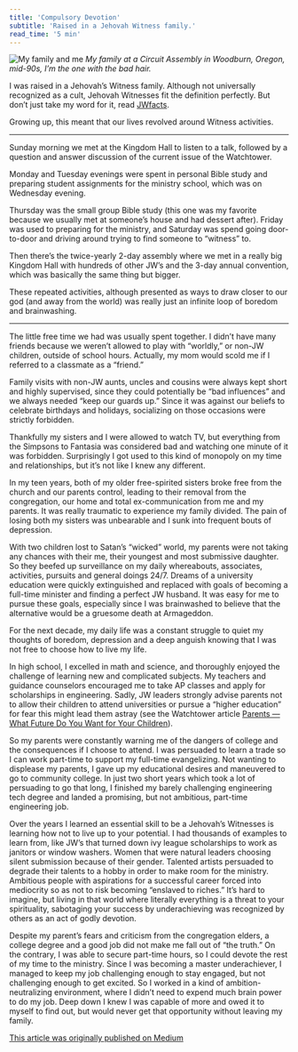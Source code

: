 ```yaml
---
title: 'Compulsory Devotion'
subtitle: 'Raised in a Jehovah Witness family.'
read_time: '5 min'
---
```


![My family and me](/family-at-woodburn.png=700x560)
_My family at a Circuit Assembly in Woodburn, Oregon, mid-90s, I’m the one with the bad hair._

I was raised in a Jehovah’s Witness family. Although not universally recognized as a cult, Jehovah Witnesses fit the definition perfectly. But don’t just take my word for it, read [JWfacts](https://jwfacts.com/watchtower/blog/are-jehovahs-witnesses-a-cult.php).

Growing up, this meant that our lives revolved around Witness activities.

---

Sunday morning we met at the Kingdom Hall to listen to a talk, followed by a question and answer discussion of the current issue of the Watchtower.

Monday and Tuesday evenings were spent in personal Bible study and preparing student assignments for the ministry school, which was on Wednesday evening.

Thursday was the small group Bible study (this one was my favorite because we usually met at someone’s house and had dessert after). Friday was used to preparing for the ministry, and Saturday was spend going door-to-door and driving around trying to find someone to “witness” to.

Then there’s the twice-yearly 2-day assembly where we met in a really big Kingdom Hall with hundreds of other JW’s and the 3-day annual convention, which was basically the same thing but bigger.

These repeated activities, although presented as ways to draw closer to our god (and away from the world) was really just an infinite loop of boredom and brainwashing.

---

The little free time we had was usually spent together. I didn’t have many friends because we weren’t allowed to play with “worldly,” or non-JW children, outside of school hours. Actually, my mom would scold me if I referred to a classmate as a “friend.”

Family visits with non-JW aunts, uncles and cousins were always kept short and highly supervised, since they could potentially be “bad influences” and we always needed “keep our guards up.” Since it was against our beliefs to celebrate birthdays and holidays, socializing on those occasions were strictly forbidden.

Thankfully my sisters and I were allowed to watch TV, but everything from the Simpsons to Fantasia was considered bad and watching one minute of it was forbidden. Surprisingly I got used to this kind of monopoly on my time and relationships, but it’s not like I knew any different.

In my teen years, both of my older free-spirited sisters broke free from the church and our parents control, leading to their removal from the congregation, our home and total ex-communication from me and my parents. It was really traumatic to experience my family divided. The pain of losing both my sisters was unbearable and I sunk into frequent bouts of depression.

With two children lost to Satan’s “wicked” world, my parents were not taking any chances with their me, their youngest and most submissive daughter. So they beefed up surveillance on my daily whereabouts, associates, activities, pursuits and general doings 24/7. Dreams of a university education were quickly extinguished and replaced with goals of becoming a full-time minister and finding a perfect JW husband. It was easy for me to pursue these goals, especially since I was brainwashed to believe that the alternative would be a gruesome death at Armageddon.

For the next decade, my daily life was a constant struggle to quiet my thoughts of boredom, depression and a deep anguish knowing that I was not free to choose how to live my life.

In high school, I excelled in math and science, and thoroughly enjoyed the challenge of learning new and complicated subjects. My teachers and guidance counselors encouraged me to take AP classes and apply for scholarships in engineering. Sadly, JW leaders strongly advise parents not to allow their children to attend universities or pursue a “higher education” for fear this might lead them astray (see the Watchtower article [Parents — What Future Do You Want for Your Children](https://wol.jw.org/en/wol/d/r1/lp-e/2005726)).

So my parents were constantly warning me of the dangers of college and the consequences if I choose to attend. I was persuaded to learn a trade so I can work part-time to support my full-time evangelizing. Not wanting to displease my parents, I gave up my educational desires and maneuvered to go to community college. In just two short years which took a lot of persuading to go that long, I finished my barely challenging engineering tech degree and landed a promising, but not ambitious, part-time engineering job.

Over the years I learned an essential skill to be a Jehovah’s Witnesses is learning how not to live up to your potential. I had thousands of examples to learn from, like JW’s that turned down ivy league scholarships to work as janitors or window washers. Women that were natural leaders choosing silent submission because of their gender. Talented artists persuaded to degrade their talents to a hobby in order to make room for the ministry. Ambitious people with aspirations for a successful career forced into mediocrity so as not to risk becoming “enslaved to riches.” It’s hard to imagine, but living in that world where literally everything is a threat to your spirituality, sabotaging your success by underachieving was recognized by others as an act of godly devotion.

Despite my parent’s fears and criticism from the congregation elders, a college degree and a good job did not make me fall out of “the truth.” On the contrary, I was able to secure part-time hours, so I could devote the rest of my time to the ministry. Since I was becoming a master underachiever, I managed to keep my job challenging enough to stay engaged, but not challenging enough to get excited. So I worked in a kind of ambition-neutralizing environment, where I didn’t need to expend much brain power to do my job. Deep down I knew I was capable of more and owed it to myself to find out, but would never get that opportunity without leaving my family.

[This article was originally published on Medium](https://medium.com/@christylaguardia/compulsory-devotion-28a684ad15f6)
